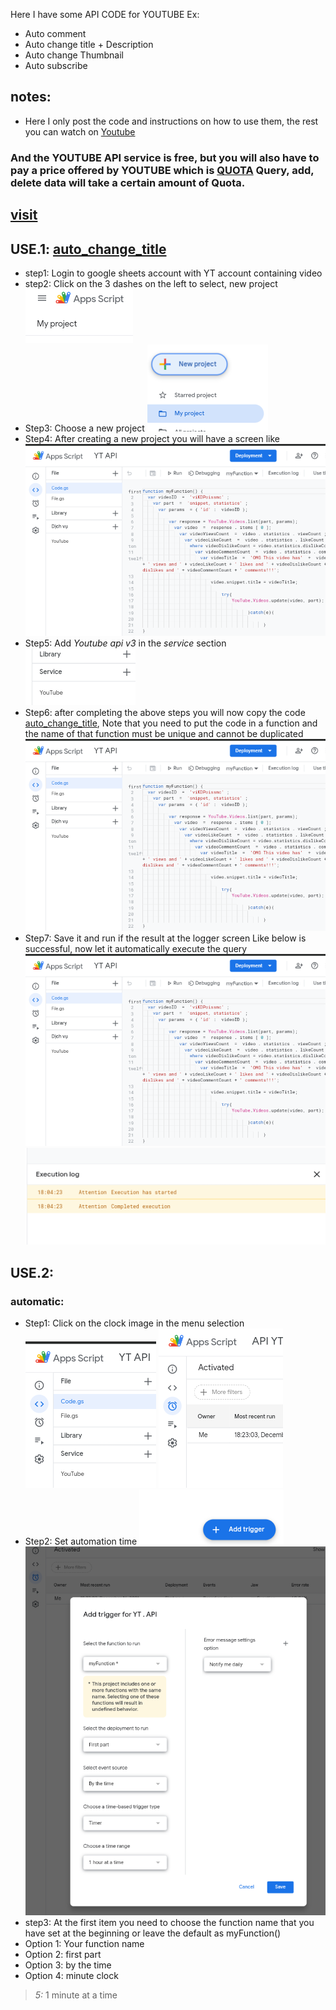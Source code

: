 Here I have some API CODE for YOUTUBE
Ex:
* Auto comment 
* Auto change title + Description
* Auto change Thumbnail 
* Auto subscribe 
## notes:
* Here I only post the code and instructions on how to use them, the rest you can watch on [Youtube](https://youtube.com)
### And the YOUTUBE API service is free, but you will also have to pay a price offered by YOUTUBE which is [QUOTA](https://developers.google.com/youtube/v3/getting-started#quota) Query, add, delete data will take a certain amount of Quota.
## [visit](https://developers.google.com/youtube/v3/docs)
## USE.1: [auto_change_title](https://github.com/toan06/API/blob/main/YT/auto_change_title.gs)
* step1: Login to google sheets account with YT account containing video
* step2: Click on the 3 dashes on the left to select, new project
![](https://github.com/toan06/API/blob/main/img/Screenshot_20211216_174438.png)
* Step3: Choose a new project
![](https://github.com/toan06/API/blob/main/img/Screenshot_20211216_174451.png)
* Step4: After creating a new project you will have a screen like
![](https://github.com/toan06/API/blob/main/img/Screenshot_20211216_180222.png)
* Step5: Add _Youtube api v3_ in the _service_ section
![](https://github.com/toan06/API/blob/main/img/Screenshot_20211216_173627.png)
* Step6: after completing the above steps you will now copy the code [auto_change_title](https://raw.githack.com/toan06/API/main/YT/auto_change_title.gs), Note that you need to put the code in a function and the name of that function must be unique and cannot be duplicated
![](https://github.com/toan06/API/blob/main/img/Screenshot_20211216_180222.png) 
* Step7: Save it and run if the result at the logger screen Like below is successful, now let it automatically execute the query
![](https://github.com/toan06/API/blob/main/img/Screenshot_20211216_180222.png)
![](https://github.com/toan06/API/blob/main/img/Screenshot_20211216_181014.png)
## USE.2:
### automatic:
* Step1: Click on the clock image in the menu selection
![](https://github.com/toan06/API/blob/main/img/Screenshot_20211216_182343.png)
![](https://github.com/toan06/API/blob/main/img/Screenshot_20211216_182404.png)
* Step2: Set automation time 
![](https://github.com/toan06/API/blob/main/img/Screenshot_20211216_182709.png)
![](https://github.com/toan06/API/blob/main/img/Screenshot_20211216_182728.png)
* step3: At the first item you need to choose the function name that you have set at the beginning or leave the default as myFunction()
* Option 1: Your function name
* Option 2: first part
* Option 3: by the time
* Option 4: minute clock
>_5:_ 1 minute at a time
